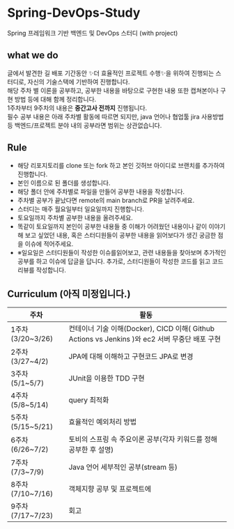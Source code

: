 # Spring-DevOps-Study
Spring 프레임워크 기반 백엔드 및 DevOps 스터디 (with project)


## **what we do**
글에서 발견한 길 배포 기간동안 ✨더 효율적인 프로젝트 수행✨을 위하여 진행되는 스터디로, 자신의 기술스택에 기반하여 진행합니다.<br/> 
해당 주차 별 이론을 공부하고, 공부한 내용을 바탕으로 구현한 내용 또한 캡쳐본이나 구현 방법 등에 대해 함께 정리합니다.<br/> 
1주차부터 9주차의 내용은 **중간고사 전까지** 진행됩니다.<br/> 
필수 공부 내용은 아래 주차별 활동에 따르면 되지만, java 언어나 협업툴 jira 사용방법 등 백엔드/프로젝트 분야 내의 공부라면 범위는 상관없습니다.

## **Rule**
- 해당 리포지토리를 clone 또는 fork 하고 본인 깃허브 아이디로 브랜치를 추가하여 진행합니다.
- 본인 이름으로 된 폴더를 생성합니다.
- 해당 폴더 안에 주차별로 파일을 만들어 공부한 내용을 작성합니다.
- 주차별 공부가 끝났다면 remote의 main branch로 PR을 날려주세요. 
- 스터디는 매주 월요일부터 일요일까지 진행합니다.
- 토요일까지 주차별 공부한 내용을 올려주세요. 
- 똑같이 토요일까지 본인이 공부한 내용들 중 이해가 어려웠던 내용이나 같이 이야기해 보고 싶었던 내용, 혹은 스터디원들이 공부한 내용을 읽어보다가 생긴 궁금한 점을 이슈에 적어주세요. 
- ※일요일은 스터디원들이 작성한 이슈를읽어보고, 관련 내용들을 찾아보며 추가적인 공부를 하고 이슈에 답글을 답니다. 추가로, 스터디원들이 작성한 코드를 읽고 코드리뷰를 작성합니다.


## **Curriculum** (아직 미정입니다.)

| 주차 | 활동  |
| --- | --- |
| 1주차 (3/20~3/26) | 컨테이너 기술 이해(Docker), CICD 이해( Github Actions vs Jenkins )와 ec2 서버 무중단 배포 구현 |
| 2주차 (3/27~4/2) | JPA에 대해 이해하고 구현코드 JPA로 변경 |
| 3주차 (5/1~5/7) | JUnit을 이용한 TDD 구현 |
| 4주차 (5/8~5/14) | query 최적화 |
| 5주차 (5/15~5/21) | 효율적인 예외처리 방법 |
| 6주차 (6/26~7/2) | 토비의 스프링 속 주요이론 공부(각자 키워드를 정해 공부한 후 설명) |
| 7주차 (7/3~7/9) | Java 언어 세부적인 공부(stream 등) |
| 8주차 (7/10~7/16) | 객체지향 공부 및 프로젝트에  |
| 9주차 (7/17~7/23) | 회고 |
